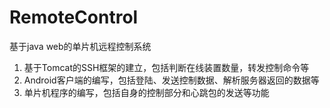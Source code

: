 # RemoteControl
基于java web的单片机远程控制系统
1.	基于Tomcat的SSH框架的建立，包括判断在线装置数量，转发控制命令等
2.	Android客户端的编写，包括登陆、发送控制数据、解析服务器返回的数据等
3.	单片机程序的编写，包括自身的控制部分和心跳包的发送等功能
